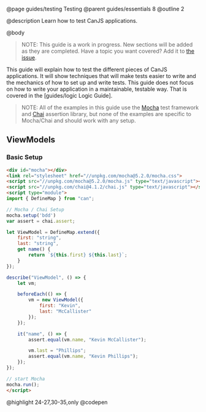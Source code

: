 @page guides/testing Testing
@parent guides/essentials 8
@outline 2

@description Learn how to test CanJS applications.

@body

> NOTE: This guide is a work in progress. New sections will be added as they are completed. Have a topic you want covered? Add it to [the issue](https://github.com/canjs/canjs/issues/3862).

This guide will explain how to test the different pieces of CanJS applications. It will show techniques that will make tests easier to write and the mechanics of how to set up and write tests. This guide does not focus on how to write your application in a maintainable, testable way. That is covered in the [guides/logic Logic Guide].

> NOTE: All of the examples in this guide use the [Mocha](https://mochajs.org/) test framework and [Chai](http://www.chaijs.com/) assertion library, but none of the examples are specific to Mocha/Chai and should work with any setup.

## ViewModels

### Basic Setup

```html
<div id="mocha"></div>
<link rel="stylesheet" href="//unpkg.com/mocha@5.2.0/mocha.css">
<script src="//unpkg.com/mocha@5.2.0/mocha.js" type="text/javascript"></script>
<script src="//unpkg.com/chai@4.1.2/chai.js" type="text/javascript"></script>
<script type="module">
import { DefineMap } from "can";

// Mocha / Chai Setup
mocha.setup('bdd')
var assert = chai.assert;

let ViewModel = DefineMap.extend({
	first: "string",
	last: "string",
	get name() {
		return `${this.first} ${this.last}`;
	}
});

describe("ViewModel", () => {
	let vm;

	beforeEach(() => {
		vm = new ViewModel({
			first: "Kevin",
			last: "McCallister"
		});
	});

	it("name", () => {
		assert.equal(vm.name, "Kevin McCallister");

		vm.last = "Phillips";
		assert.equal(vm.name, "Kevin Phillips");
	});
});

// start Mocha
mocha.run();
</script>
```
@highlight 24-27,30-35,only
@codepen
